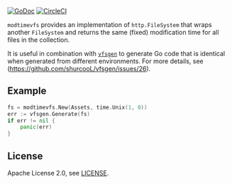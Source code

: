 [![GoDoc](https://godoc.org/github.com/simonpasquier/modtimevfs?status.svg)](https://godoc.org/github.com/simonpasquier/modtimevfs)
[![CircleCI](https://circleci.com/gh/simonpasquier/modtimevfs.svg?style=svg)](https://circleci.com/gh/simonpasquier/modtimevfs)

`modtimevfs` provides an implementation of `http.FileSystem` that wraps another `FileSystem` and returns the same (fixed) modification time for all files in the collection. 

It is useful in combination with [`vfsgen`](https://github.com/shurcooL/vfsgen) to generate Go code that is identical when generated from different environments. For more details, see (https://github.com/shurcooL/vfsgen/issues/26).

## Example

```go
fs = modtimevfs.New(Assets, time.Unix(1, 0))
err := vfsgen.Generate(fs)
if err != nil {
    panic(err)
}
```

## License

Apache License 2.0, see [LICENSE](https://github.com/prometheus/prometheus/blob/master/LICENSE).
